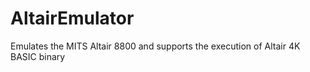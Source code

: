 # AltairEmulator
Emulates the MITS Altair 8800 and supports the execution of Altair 4K BASIC binary
